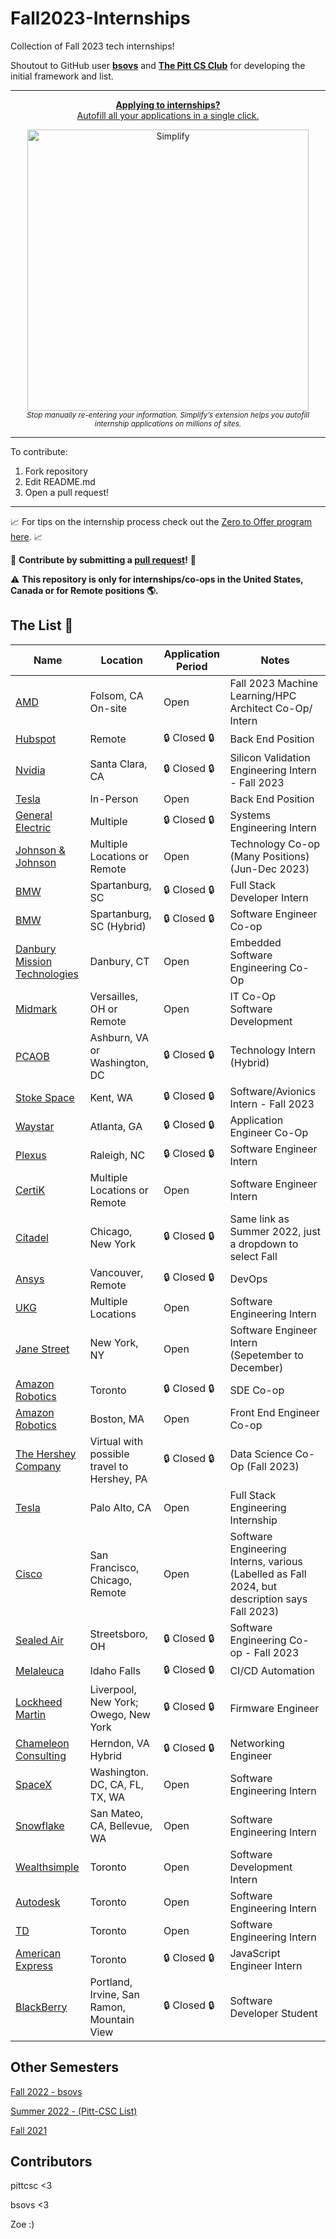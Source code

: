 # Fall2023-Internships

Collection of Fall 2023 tech internships!

Shoutout to GitHub user **[bsovs](https://github.com/bsovs)** and **[The Pitt CS Club](https://github.com/pittcsc)** for developing the initial framework and list.

---

<div align="center">
	<p>
		<a href="https://simplify.jobs/?invite=2d8fe25021b&utm_source=referral">
			<b>Applying to internships?</b>
			<br>
			Autofill all your applications in a single click.
			<br>
			<div>
				<img src="https://res.cloudinary.com/dpeo4xcnc/image/upload/v1636594918/simplify_pittcsc.png" width="450"  alt="Simplify">
			</div>
		</a>
		<sub><i>Stop manually re-entering your information. Simplify’s extension helps you autofill internship applications on millions of sites.</i></sub>
	</p>
</div>

---

To contribute:

 1. Fork repository
 2. Edit README.md
 3. Open a pull request!

---

📈 For tips on the internship process check out the [Zero to Offer program here](https://www.pittcs.wiki/zero-to-offer).  📈

🤗 **Contribute by submitting a [pull request](https://github.com/susam/gitpr#create-pull-request)!**  🤗

:warning: **This repository is only for internships/co-ops in the United States, Canada or for Remote positions :earth_americas:.**

## The List 👔

| Name  |  Location | Application Period | Notes |
|---|---|-------------|-------------|
|[AMD](https://www.linkedin.com/jobs/view/3597892956)|Folsom, CA On-site | Open | Fall 2023 Machine Learning/HPC Architect Co-Op/ Intern
|[Hubspot](https://www.hubspot.com/careers/jobs/3643175?hubs_signup-cta=careers-apply)|Remote|🔒 Closed 🔒|Back End Position|
|[Nvidia](https://nvidia.wd5.myworkdayjobs.com/NVIDIAExternalCareerSite/job/US-CA-Santa-Clara/Silicon-Validation-Engineering-Intern---Fall-2023_JR1963068-1)|Santa Clara, CA|🔒 Closed 🔒|Silicon Validation Engineering Intern - Fall 2023
|[Tesla](https://www.tesla.com/careers/search/job/vehicle-firmware-embedded-systems-engineering-internship-fall-2023-168106?)|In-Person|Open|Back End Position|
|[General Electric](https://jobs.gecareers.com/aviation/global/en/job/GE11GLOBALR3630709EXTERNALENGLOBAL/GE-Aviation-Systems-Engineering-Co-op-Fall-2023)|Multiple|🔒 Closed 🔒|Systems Engineering Intern
|[Johnson & Johnson](https://jnjc.taleo.net/careersection/4/jobdetail.ftl?job=2206082625W&lang=en)|Multiple Locations or Remote|Open|Technology Co-op (Many Positions) (Jun-Dec 2023)
|[BMW](https://www.bmwgroup.jobs/us/en/jobfinder/job-description.2300001K.html)|Spartanburg, SC|🔒 Closed 🔒|Full Stack Developer Intern
|[BMW](https://www.bmwgroup.jobs/us/en/jobfinder/job-description.2300002E.html)|Spartanburg, SC (Hybrid)|🔒 Closed 🔒| Software Engineer Co-op
|[Danbury Mission Technologies](https://recruiting.ultipro.com/DAN1006DMT/JobBoard/0a1c026e-04e8-4606-8220-15f06f331421/OpportunityDetail?opportunityId=da3c15f6-13e5-40e2-9dfa-728fe842c775)|Danbury, CT|Open|Embedded Software Engineering Co-Op
|[Midmark](https://hcor.fa.us2.oraclecloud.com/hcmUI/CandidateExperience/en/sites/CX_1/job/2154?utm_medium=jobshare)|Versailles, OH or Remote|Open|IT Co-Op Software Development
|[PCAOB](https://pcaobus.wd1.myworkdayjobs.com/PCAOB/job/Ashburn-VA/Fall-2023-Technology-Intern_R596)|Ashburn, VA or Washington, DC|🔒 Closed 🔒|Technology Intern (Hybrid)
|[Stoke Space](https://www.stokespace.com/careers/current-openings/?gh_jid=4762467004)|Kent, WA |🔒 Closed 🔒| Software/Avionics Intern - Fall 2023
|[Waystar](https://waystar.wd1.myworkdayjobs.com/Waystar/job/Atlanta/Application-Engineer-Co-Op---Summer-or-Fall-of-2023_R735)|Atlanta, GA |🔒 Closed 🔒| Application Engineer Co-Op
|[Plexus](https://plexus.wd5.myworkdayjobs.com/en-US/Plexus_Careers/job/Raleigh-NC/Intern---Software-Engineer-Intern---Fall-2023_R022285)|Raleigh, NC |🔒 Closed 🔒| Software Engineer Intern
|[CertiK](https://jobs.lever.co/certik/cc4bc2b7-ee87-43be-81c9-09c8b0411a7e)| Multiple Locations or Remote | Open | Software Engineer Intern
|[Citadel](https://www.citadel.com/careers/details/software-engineer-intern-us/) | Chicago, New York |🔒 Closed 🔒| Same link as Summer 2022, just a dropdown to select Fall 
|[Ansys](https://careers.ansys.com/job/Vancouver-Fall-2023-Co-Op-DevOps-Lumerical-%28Bachelors%29-REMOTE-Brit-V6E2M6/981250300/?utm_source=LINKEDIN&utm_medium=referrer)| Vancouver, Remote | 🔒 Closed 🔒 | DevOps
|[UKG](https://careers.ukg.com/careers/ApplicationMethods?jobId=44121)| Multiple Locations | Open | Software Engineering Intern
|[Jane Street](https://www.janestreet.com/join-jane-street/position/6483148002/)| New York, NY | Open | Software Engineer Intern (Sepetember to December)
|[Amazon Robotics](https://www.amazon.jobs/en/jobs/2330094/amazon-robotics-software-development-engineer-sde-co-op-fall-2023?cmpid=SPLICX0248M&ss=paid&utm_campaign=cxro&utm_content=job_posting&utm_medium=social_media&utm_source=linkedin.com)| Toronto |🔒 Closed 🔒| SDE Co-op
|[Amazon Robotics](https://www.amazon.jobs/en/jobs/2345448/amazon-robotics-front-end-engineer-fee-co-op-fall-2023)|Boston, MA|Open| Front End Engineer Co-op
|[The Hershey Company](https://careers.thehersheycompany.com/job/Hershey-Data-Science-Co-Op-%28Fall-2023%29-PA-17033/1004180700/)| Virtual with possible travel to Hershey, PA | 🔒 Closed 🔒 | Data Science Co-Op (Fall 2023)
|[Tesla](https://www.tesla.com/careers/search/job/full-stack-engineering-internship-vehicle-software-fall-2023-173443?source=LinkedIn)| Palo Alto, CA | Open |Full Stack Engineering Internship
|[Cisco](https://jobs.cisco.com/jobs/SearchJobs/fall?listFilterMode=1)| San Francisco, Chicago, Remote | Open | Software Engineering Interns, various (Labelled as Fall 2024, but description says Fall 2023)
|[Sealed Air](https://jobs.sealedair.com/job/Streetsboro-Software-Engineering-Co-op-Fall-2023-OH-44241/1005032000/?feedId=204700&utm_source=LinkedInJobPostings&utm_campaign=SealedAir_Linkedin)| Streetsboro, OH |🔒 Closed 🔒| Software Engineering Co-op - Fall 2023
|[Melaleuca](https://studentcareers-melaleuca.icims.com/jobs/4695/internship-2023---software-development---automation/job?mobile=false&width=1362&height=500&bga=true&needsRedirect=false&jan1offset=-300&jun1offset=-240)| Idaho Falls |🔒 Closed 🔒| CI/CD Automation
|[Lockheed Martin](https://www.lockheedmartinjobs.com/job/-/-/694/45728491488)| Liverpool, New York; Owego, New York | 🔒 Closed 🔒 | Firmware Engineer
|[Chameleon Consulting](https://chameleoncg.com/careers?gnk=job&gni=8a7883ac861fc5f801862d2de138524d&gns=LinkedIn%2BLimited)| Herndon, VA Hybrid |🔒 Closed 🔒 | Networking Engineer
|[SpaceX](https://boards.greenhouse.io/spacex/jobs/6675035002?gh_jid=6675035002)| Washington. DC, CA, FL, TX, WA| Open | Software Engineering Intern
|[Snowflake](https://careers.snowflake.com/us/en/job/SNCOUS6699893002EXTERNALENUS/Software-Engineer-Intern-Infrastructure-Automation-Fall-2023?utm_source=linkedin&utm_medium=phenom-feeds&gh_src=ed5543a62)| San Mateo, CA, Bellevue, WA| Open | Software Engineering Intern
|[Wealthsimple](https://jobs.lever.co/wealthsimple/daacc715-972c-46ca-b489-31c2bb528192/apply)| Toronto| Open | Software Development Intern
|[Autodesk](https://autodesk.wd1.myworkdayjobs.com/en-US/Ext/job/Intern--Software-Engineer--Fall-2023-_23WD67856-1)| Toronto| Open | Software Engineering Intern
|[TD](https://sjobs.brassring.com/TGnewUI/Search/home/HomeWithPreLoad?PageType=JobDetails&partnerid=25404&siteid=5813&jobid=3111581&codes=UE4#jobDetails=3111581_5813)| Toronto| Open | Software Engineering Intern
|[American Express](https://aexp.eightfold.ai/careers/job/16023109)| Toronto | 🔒 Closed 🔒 | JavaScript Engineer Intern
|[BlackBerry](https://bb.wd3.myworkdayjobs.com/en-US/Student/job/Software-Developer-Student---Fall-2023_20230225)| Portland, Irvine, San Ramon, Mountain View | 🔒 Closed 🔒 | Software Developer Student

## Other Semesters

[Fall 2022 - bsovs](https://github.com/bsovs/Fall2023-Internships/tree/main/Fall2022)

[Summer 2022 - (Pitt-CSC List)](https://github.com/Pitt-CSC/Summer2021-Internships)

[Fall 2021](https://github.com/BaruYogesh/Fall2021Internships)

## Contributors

pittcsc <3

bsovs <3

Zoe :)
